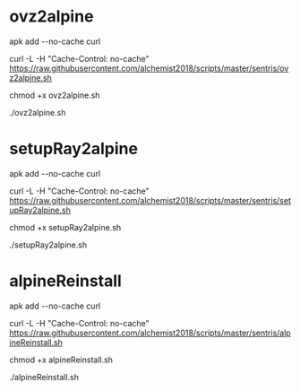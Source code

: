 # ovz2alpine

apk add --no-cache curl

curl -L -H "Cache-Control: no-cache" https://raw.githubusercontent.com/alchemist2018/scripts/master/sentris/ovz2alpine.sh

chmod +x ovz2alpine.sh

./ovz2alpine.sh


# setupRay2alpine

apk add --no-cache curl

curl -L -H "Cache-Control: no-cache" https://raw.githubusercontent.com/alchemist2018/scripts/master/sentris/setupRay2alpine.sh

chmod +x setupRay2alpine.sh

./setupRay2alpine.sh


# alpineReinstall

apk add --no-cache curl

curl -L -H "Cache-Control: no-cache" https://raw.githubusercontent.com/alchemist2018/scripts/master/sentris/alpineReinstall.sh

chmod +x alpineReinstall.sh

./alpineReinstall.sh